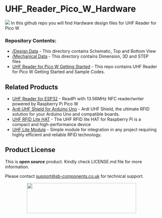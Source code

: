 # UHF_Reader_Pico_W_Hardware
<img src="https://cdn.shopify.com/s/files/1/1217/2104/files/DiscriptivebannerUHFReader.jpg?v=1680511194">
In this github repo you will find Hardware design files for UHF Reader for Pico W

### Repository Contents:
  - [/Design Data](https://github.com/sbcshop/UHF_Reader_Pico_W_Hardware/tree/main/Design%20Data) - This directory contains Schematic, Top and Bottom View
  - [/Mechanical Data](https://github.com/sbcshop/UHF_Reader_Pico_W_Hardware/tree/main/Mechanical%20Data) - This directory contains Dimension, 3D and STEP files
  - [UHF Reader for Pico W Getting Started](https://github.com/sbcshop/UHF_Reader_Pico_W_Software) - This repo contains UHF Reader for Pico W Getting Started and Sample Codes.

## Related Products
   * [UHF Reader for ESP32](https://shop.sb-components.co.uk/products/uhf-reader-based-on-pico-w-esp32?variant=40586828480595) - ReadPi with 13.56MHz NFC reader/writer powered by Raspberry Pi Pico W
   * [Ardi UHF Shield for Arduino Uno](https://shop.sb-components.co.uk/products/ardi-uhf-shield-for-arduino-uno?variant=40791294836819) - Ardi UHF Shield, the ultimate RFID solution for your Arduino Uno and compatible boards.
   * [UHF RFID Lite HAT](https://shop.sb-components.co.uk/products/uhf-rfid-lite-hat?variant=40520163721299) - The UHF RFID lite HAT for Raspberry Pi is a compact and high-performance device
   * [UHF Lite Module](https://shop.sb-components.co.uk/products/uhf-lite-module?variant=40621562232915) - Simple module for integration in any project requiring highly efficient and reliable RFID technology.

## Product License

This is ***open source*** product. Kindly check LICENSE.md file for more information.

Please contact support@sb-components.co.uk for technical support.
<p align="center">
  <img width="360" height="100" src="https://cdn.shopify.com/s/files/1/1217/2104/files/Logo_sb_component_3.png?v=1666086771&width=300">
</p>
